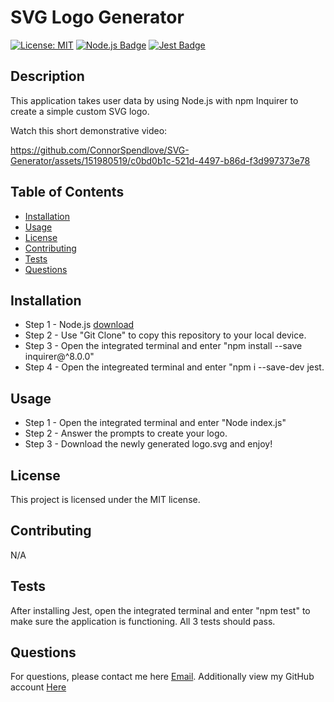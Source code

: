   # SVG Logo Generator

  [![License: MIT](https://img.shields.io/badge/License-MIT-yellow.svg)](https://opensource.org/licenses/MIT)
  [![Node.js Badge](https://img.shields.io/badge/Node.js-393?logo=nodedotjs&logoColor=fff&style=flat)](https://nodejs.org/en) 
  [![Jest Badge](https://img.shields.io/badge/Jest-C21325?logo=jest&logoColor=fff&style=flat)](https://jestjs.io/)
  

  
## Description
This application takes user data by using Node.js with npm Inquirer to create a simple custom SVG logo. 

Watch this short demonstrative video:

https://github.com/ConnorSpendlove/SVG-Generator/assets/151980519/c0bd0b1c-521d-4497-b86d-f3d997373e78

## Table of Contents
- [Installation](#installation)
- [Usage](#usage)
- [License](#license)
- [Contributing](#contributing)
- [Tests](#tests)
- [Questions](#questions)
  
## Installation
- Step 1 - Node.js [download](https://nodejs.org/en/download) 
- Step 2 - Use "Git Clone" to copy this repository to your local device. 
- Step 3 - Open the integrated terminal and enter "npm install --save inquirer@^8.0.0" 
- Step 4 - Open the integreated terminal and enter "npm i --save-dev jest.
  
## Usage
- Step 1 - Open the integrated terminal and enter "Node index.js" 
- Step 2 - Answer the prompts to create your logo. 
- Step 3 - Download the newly generated logo.svg and enjoy!
  
## License
This project is licensed under the MIT license.

## Contributing
N/A
  
## Tests
After installing Jest, open the integrated terminal and enter "npm test" to make sure the application is functioning. All 3 tests should pass.
  
## Questions
For questions, please contact me here [Email](mailto:Connor.Spendlove@gmail.com).
Additionally view my GitHub account [Here](https://www.github.com/ConnorSpendlove)
